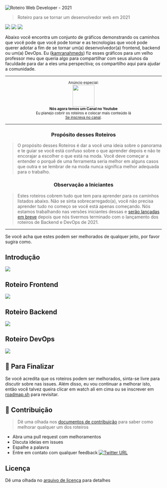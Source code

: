 ![Roteiro Web Developer - 2021](https://i.imgur.com/4u3LK4j.png)

> Roteiro para se tornar um desenvolvedor web em 2021

[![](https://img.shields.io/badge/-Roadmaps%20-0a0a0a.svg?style=flat&colorA=0a0a0a)](http://roadmap.sh)
[![](https://img.shields.io/badge/-Guides-0a0a0a.svg?style=flat&colorA=0a0a0a)](http://roadmap.sh/guides)
[![](https://img.shields.io/badge/%E2%9D%A4-YouTube%20Channel-0a0a0a.svg?style=flat&colorA=0a0a0a)](https://www.youtube.com/channel/UCA0H2KIWgWTwpTFjSxp0now?sub_confirmation=1)

Abaixo você encontra um conjunto de gráficos demonstrando os caminhos que você pode que você pode tomar e as tecnologias que você pode querer adotar a fim de se tornar um(a) desenvolvedor(a) frontend, backend ou um(a) DevOps. Eu ([kamranahmeds](https://github.com/kamranahmedse)) fiz esses gráficos para um velho professor meu que queria algo para compartilhar com seus alunos da faculdade para dar a eles uma perspectiva; os compartilho aqui para ajudar a comunidade.

---

<p align="center">
		<sup>Anúncio especial:</sup>
		<br>
		<a href="https://www.youtube.com/channel/UCA0H2KIWgWTwpTFjSxp0now?sub_confirmation=1">
			<img width="70px" src="https://roadmap.sh/sponsors/youtube.svg">
		</a>
		<br>
		<sub><b>Nós agora temos um Canal no Youtube</b></sub>
		<br>
		<sub>Eu planejo cobrir os roteiros e colocar mais conteúdo lá<br><a href="https://www.youtube.com/channel/UCA0H2KIWgWTwpTFjSxp0now?sub_confirmation=1">Se inscreva no canal</a>.</sub>
</p>

---

<h3 align="center"><strong>Propósito desses Roteiros</strong></h3>

> O propósito desses Roteiros é dar a você uma ideia sobre o panorama e te guiar se você está confuso sobre o que aprender depois e não te encorajar a escolher o que está na moda. Você deve começar a entender o porquê de uma ferramenta seria melhor em alguns casos que outra e se lembrar de na moda nunca significa melhor adequada para o trabalho.

<h3 align="center"><strong>Observação a Iniciantes</strong></h3>

> Estes roteiros cobrem tudo que tem para aprender para os caminhos listados abaixo. Não se sinta sobrecarregado(a), você não precisa aprender tudo no começo se você está apenas começando. Nós estamos trabalhando nas versões iniciantes dessas e [serão lançadas em breve](https://roadmap.sh) depois que nós tivermos terminado com o lançamento dos roteiros de Backend e DevOps de 2021.

---

Se você acha que estes podem ser melhorados de qualquer jeito, por favor sugira como.

## Introdução

![](./img/intro-map.png)

## Roteiro Frontend

![](./img/frontend-map.png)

## Roteiro Backend

![](./img/backend-map.png)

## Roteiro DevOps

![](./img/devops-map.png)

## 🚦 Para Finalizar

Se você acredita que os roteiros podem ser melhorados, sinta-se livre para discutir sobre nas issues. Além disso, eu vou continuar a melhorar isto, então você talvez queira clicar em watch ali em cima ou se inscrever em [roadmap.sh](http://roadmap.sh) para revisitar.

## 🙌 Contribuição

> Dê uma olhada nos [documentos de contribuição](https://github.com/kamranahmedse/developer-roadmap/blob/master/CONTRIBUTING.md) para saber como melhorar qualquer um dos roteiros

- Abra uma pull request com melhoramentos
- Discuta ideias em issues
- Espalhe a palavra
- Entre em contato com qualquer feedback [![Twitter URL](https://img.shields.io/twitter/url/https/twitter.com/kamranahmedse.svg?style=social&label=Follow%20%40kamranahmedse)](https://twitter.com/kamranahmedse)

## Licença

Dê uma olhada no [arquivo de licença](https://github.com/kamranahmedse/developer-roadmap/blob/master/LICENSE) para detalhes
